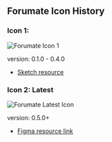## Forumate Icon History

### Icon 1:

![Forumate Icon 1](../Shared/Other/Shared.xcassets/AppIconAlternate1.appiconset/icon_512x512.png)

version: 0.1.0 - 0.4.0

- [Sketch resource](Forumate.sketch)

### Icon 2: Latest

![Forumate Latest Icon](../Shared/Other/Shared.xcassets/AppIcon.appiconset/AppIcon-macOS-512.png)

version: 0.5.0+

- [Figma resource link](https://www.figma.com/file/N86W0x2Fj21ZTAllyitJf7)
